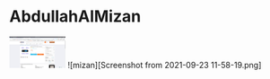 # AbdullahAlMizan
<img src="Screenshot from 2021-09-23 11-58-19.png" width="100px">
![mizan][Screenshot from 2021-09-23 11-58-19.png]
